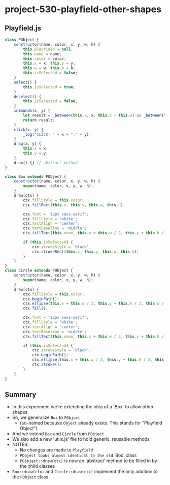 # project-530-playfield-other-shapes

## Playfield.js
```js
class PObject {
    constructor(name, color, x, y, w, h) {
        this.playfield = null;
        this.name = name;
        this.color = color;
        this.x = x; this.y = y;
        this.w = w; this.h = h;
        this.isSelected = false;
    }
    select() {
        this.isSelected = true;
    }
    deselect() {
        this.isSelected = false;
    }
    inBounds(x, y) {
        let result = _between(this.x, x, this.x + this.w) && _between(this.y, y, this.y + this.h);
        return result;
    }
    click(x, y) {
        _log("CLICK! " + x + "," + y);
    }
    drag(x, y) {
        this.x = x;
        this.y = y;
    }
    draw() {} // abstract method
}

class Box extends PObject {
    constructor(name, color, x, y, w, h) {
        super(name, color, x, y, w, h);
    }
    draw(ctx) {
        ctx.fillStyle = this.color;
        ctx.fillRect(this.x, this.y, this.w, this.h);

        ctx.font = '12px sans-serif';
        ctx.fillStyle = 'white';
        ctx.textAlign = 'center';
        ctx.textBaseline = 'middle';
        ctx.fillText(this.name, this.x + this.w / 2, this.y + this.h / 2);

        if (this.isSelected) {
            ctx.strokeStyle = 'black';
            ctx.strokeRect(this.x, this.y, this.w, this.h);
        }
    }
}
class Circle extends PObject {
    constructor(name, color, x, y, w, h) {
        super(name, color, x, y, w, h);
    }
    draw(ctx) {
        ctx.fillStyle = this.color;
        ctx.beginPath();
        ctx.ellipse(this.x + this.w / 2, this.y + this.h / 2, this.w / 2, this.h / 2, 0, 0, 2 * Math.PI);
        ctx.fill();

        ctx.font = '12px sans-serif';
        ctx.fillStyle = 'white';
        ctx.textAlign = 'center';
        ctx.textBaseline = 'middle';
        ctx.fillText(this.name, this.x + this.w / 2, this.y + this.h / 2);

        if (this.isSelected) {
            ctx.strokeStyle = 'black';
            ctx.beginPath();
            ctx.ellipse(this.x + this.w / 2, this.y + this.h / 2, this.w / 2, this.h / 2, 0, 0, 2 * Math.PI);
            ctx.stroke();
        }
    }
}
```

## Summary
* In this experiment we're extending the idea of a 'Box' to allow other shapes
* So, we generalize `Box` to `PObject` 
  * (so-named because `Object` already exists. This stands for "Playfield Object")
* And we extend `Box` and `Circle` from `PObject`
* We also add a new 'utils.js' file to hold generic, reusable methods
* NOTES:
  * No changes are made to `Playfield`
  * `PObject looks almost identical to the old `Box` class
  * `POobject::draw(ctx)` is now an 'abstract' method to be filled in by the child classes
* `Box::draw(ctx)` and `Circle::draw(ctx)` implement the only addition to the `PObject` class